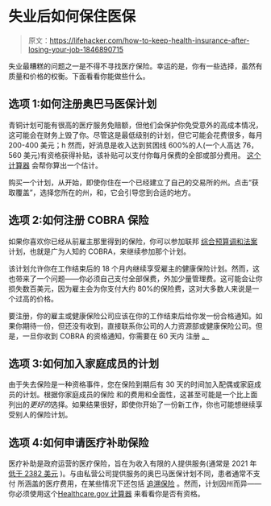 # 失业后如何保住医保

> 原文：<https://lifehacker.com/how-to-keep-health-insurance-after-losing-your-job-1846890715>

失业最糟糕的问题之一是不得不寻找医疗保险。幸运的是，你有一些选择，虽然有质量和价格的权衡。下面看看你能做些什么。



## **选项 1:如何注册奥巴马医保计划**

青铜计划可能有很高的医疗服务免赔额，但他们会保护你免受意外的高成本情况，这可能会在财务上毁了你。尽管这是最低级别的计划，但它可能会花费很多，每月 200-400 美元；h 然而，好消息是收入达到贫困线 600%的人(一个人高达 76，560 美元)有资格获得补贴，该补贴可以支付你每月保费的全部或部分费用。 [这个计算器](https://www.kff.org/interactive/subsidy-calculator/#state=ny&zip=11101&income-type=dollars&income=75000&employer-coverage=0&people=1&alternate-plan-family=individual&adult-count=0&child-count=0&received-unemployment=0) 会帮你算出一个估计。

购买一个计划，从开始，即使你住在一个已经建立了自己的交易所的州。点击“获取覆盖”，选择您所在的州，和，它会引导您到合适的地方。

## **选项 2:如何注册 COBRA 保险**

如果你喜欢你已经从前雇主那里得到的保险，你可以参加联邦 [综合预算调和法案](https://www.investopedia.com/articles/insurance/11/intro-cobra-health-insurance.asp) 计划，也就是广为人知的 COBRA，来继续参加那个计划。

该计划允许你在工作结束后的 18 个月内继续享受雇主的健康保险计划。然而，这也带来了一个问题——你必须自己支付全部保费，外加少量管理费。这可能会让你损失数百美元，因为雇主会为你支付大约 80%的保险费，这对大多数人来说是一个过高的价格。

要注册，你的雇主或健康保险公司应该在你的工作结束后给你发一份合格通知。如果你期待一份，但还没有收到，直接联系你公司的人力资源部或健康保险公司。但是，一旦你收到 COBRA 的资格通知，你需要在 60 天内 注册 [。](https://www.shrm.org/resourcesandtools/hr-topics/benefits/pages/stimulus-bill-provides-cobra-subsidy-through-september.aspx)

## **选项 3:如何加入家庭成员的计划**

由于失去保险是一种资格事件，您在保险到期后有 30 天的时间加入配偶或家庭成员的计划。根据你家庭成员的保险 和的费用和全面性，这甚至可能是一个比上面列出的*更好的*选择。如果结果很好，即使你开始了一份新工作，你也可能想继续享受别人的保险计划。

## **选项 4:如何申请医疗补助保险**

医疗补助是政府运营的医疗保险，旨在为收入有限的人提供服务(通常是 2021 年 [低于 2382 美元](https://www.medicaidplanningassistance.org/medicaid-eligibility/#:~:text=A%20rule%20of%20thumb%20for,through%20a%20state's%20HCBS%20Waivers.) )。与由私营公司提供服务的奥巴马医保计划不同，患者通常不支付 所涵盖的医疗费用，在某些情况下还包括 [追溯保险](https://www.medicaidplanningassistance.org/retroactive-medicaid/) 。然而，计划因州而异——你必须使用这个[Healthcare.gov 计算器](https://www.healthcare.gov/lower-costs/) 来看看你是否有资格。
